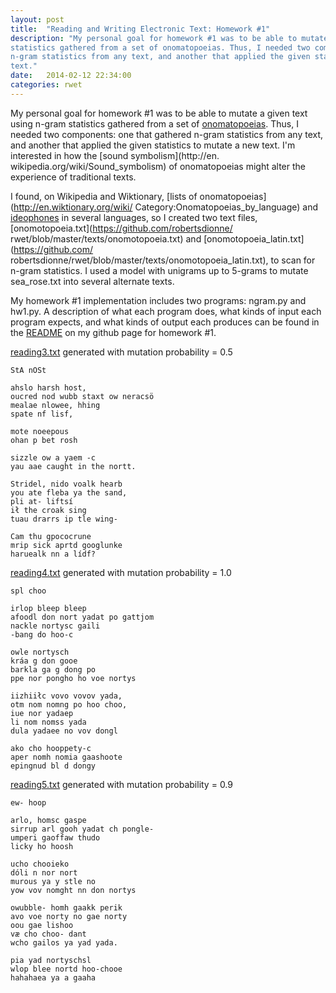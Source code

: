 ```yaml
---
layout: post
title:  "Reading and Writing Electronic Text: Homework #1"
description: "My personal goal for homework #1 was to be able to mutate a given text using n-gram
statistics gathered from a set of onomatopoeias. Thus, I needed two components: one that gathered
n-gram statistics from any text, and another that applied the given statistics to mutate a new
text."
date:   2014-02-12 22:34:00
categories: rwet
---
```

My personal goal for homework #1 was to be able to mutate a given text using n-gram statistics
gathered from a set of [onomatopoeias](http://en.wikipedia.org/wiki/Onomatopoeia). Thus, I needed
two components: one that gathered n-gram statistics from any text, and another that applied the
given statistics to mutate a new text. I'm interested in how the [sound symbolism](http://en.
wikipedia.org/wiki/Sound_symbolism) of onomatopoeias might alter the experience of traditional
texts.

I found, on Wikipedia and Wiktionary, [lists of onomatopoeias](http://en.wiktionary.org/wiki/
Category:Onomatopoeias_by_language) and [ideophones](http://en.wikipedia.org/wiki/Ideophone) in
several languages, so I created two text files, [onomotopoeia.txt](https://github.com/robertsdionne/
rwet/blob/master/texts/onomotopoeia.txt) and [onomotopoeia_latin.txt](https://github.com/
robertsdionne/rwet/blob/master/texts/onomotopoeia_latin.txt), to scan for n-gram statistics. I used
a model with unigrams up to 5-grams to mutate sea_rose.txt into several alternate texts.

My homework #1 implementation includes two programs: ngram.py and hw1.py. A description of what each
program does, what kinds of input each program expects, and what kinds of output each produces can
be found in the [README](https://github.com/robertsdionne/rwet/tree/master/hw1#readme) on my github
page for homework #1.

[reading3.txt](https://github.com/robertsdionne/rwet/blob/master/hw1/reading3.txt) generated with
mutation probability = 0.5

    StA nOSt

    ahslo harsh host,
    oucred nod wubb staxt ow neracsö
    mealae nlowee, hhing
    spate nf lisf,

    mote noeepous
    ohan p bet rosh

    sizzle ow a yaem -c
    yau aae caught in the nortt.

    Stridel, nido voalk hearb
    you ate fleba ya the sand,
    pli at- liftsí
    ił the croak sing
    tuau drarrs ip tle wing-

    Cam thu gpococrune
    mrip sick aprtd googlunke
    haruealk nn a lídf?

[reading4.txt](https://github.com/robertsdionne/rwet/blob/master/hw1/reading4.txt) generated with
mutation probability = 1.0

    spl choo

    irlop bleep bleep
    afoodl don nort yadat po gattjom
    nackle nortysc gaili
    -bang do hoo-c

    owle nortysch
    kráa g don gooe
    barkla ga g dong po
    ppe nor pongho ho voe nortys

    iizhiiłc vovo vovov yada,
    otm nom nomng po hoo choo,
    iue nor yadaep
    li nom nomss yada
    dula yadaee no vov dongl

    ako cho hooppety-c
    aper nomh nomia gaashoote
    epingnud bl d dongy

[reading5.txt](https://github.com/robertsdionne/rwet/blob/master/hw1/reading5.txt) generated with
mutation probability = 0.9

    ew- hoop

    arlo, homsc gaspe
    sirrup arl gooh yadat ch pongle-
    umperi gaoffaw thudo
    licky ho hoosh

    ucho chooieko
    dóli n nor nort
    murous ya y stle no
    yow vov nomght nn don nortys

    owubble- homh gaakk perik
    avo voe norty no gae norty
    oou gae lishoo
    væ cho choo- dant
    wcho gailos ya yad yada.

    pia yad nortyschsl
    wlop blee nortd hoo-chooe
    hahahaea ya a gaaha
